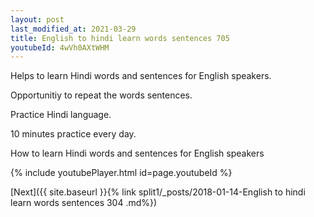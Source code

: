 ```yaml
---
layout: post
last_modified_at: 2021-03-29
title: English to hindi learn words sentences 705 
youtubeId: 4wVh0AXtWHM
---
```

 
 
Helps to learn Hindi words and sentences for English speakers.

Opportunitiy to repeat the words sentences. 

Practice Hindi language. 
 
10 minutes practice every day. 
 
How to learn Hindi words and sentences for English speakers 
 
{% include youtubePlayer.html id=page.youtubeId %}
 
 
[Next]({{ site.baseurl }}{% link  split1/_posts/2018-01-14-English to hindi learn words sentences 304 .md%})
 
